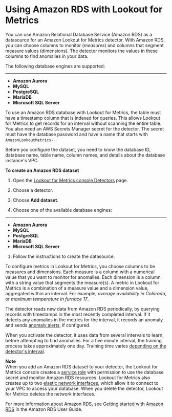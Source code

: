 # Using Amazon RDS with Lookout for Metrics<a name="services-rds"></a>

You can use Amazon Relational Database Service \(Amazon RDS\) as a datasource for an Amazon Lookout for Metrics detector\. With Amazon RDS, you can choose columns to monitor \(*measures*\) and columns that segment measure values \(dimensions\)\. The detector monitors the values in these columns to find anomalies in your data\.

The following database engines are supported:

****
+ **Amazon Aurora**
+ **MySQL**
+ **PostgreSQL**
+ **MariaDB**
+ **Microsoft SQL Server**

To use an Amazon RDS database with Lookout for Metrics, the table must have a timestamp column that is indexed for queries\. This allows Lookout for Metrics to get records for an interval without scanning the entire table\. You also need an AWS Secrets Manager secret for the detector\. The secret must have the database password and have a name that starts with `AmazonLookoutMetrics-`\.

Before you configure the dataset, you need to know the database ID, database name, table name, column names, and details about the database instance's VPC\.

**To create an Amazon RDS dataset**

1. Open the [Lookout for Metrics console Detectors](https://console.aws.amazon.com//lookoutmetrics/home#detectors) page\.

1. Choose a detector\.

1. Choose **Add dataset**\.

1. Choose one of the available database engines:

****
   + **Amazon Aurora**
   + **MySQL**
   + **PostgreSQL**
   + **MariaDB**
   + **Microsoft SQL Server**

1. Follow the instructions to create the datasource\.

To configure metrics in Lookout for Metrics, you choose columns to be measures and dimensions\. Each measure is a column with a numerical value that you want to monitor for anomalies\. Each dimension is a column with a string value that segments the measure\(s\)\. A metric in Lookout for Metrics is a combination of a measure value and a dimension value, aggregated within an interval\. For example, *average availability in Colorado*, or *maximum temperature in furnace 17*\.

The detector reads new data from Amazon RDS periodically, by querying records with timestamps in the most recently completed interval\. If it detects any anomalies in the metrics for the interval, it records an anomaly and sends [anomaly alerts](detectors-alerts.md), if configured\.

When you activate the detector, it uses data from several intervals to learn, before attempting to find anomalies\. For a five minute interval, the training process takes approximately one day\. Training time varies [depending on the detector's interval](gettingstarted-quotas.md#gettingstarted-quotas-coldstart)\.

**Note**  
When you add an Amazon RDS dataset to your detector, the Lookout for Metrics console creates a [service role](permissions-service.md) with permission to use the database secret and monitor Amazon RDS resources\. Lookout for Metrics also creates up to two [elastic network interfaces](https://docs.aws.amazon.com/vpc/latest/userguide/VPC_ElasticNetworkInterfaces.html), which allow it to connect to your VPC to access your database\. When you delete the detector, Lookout for Metrics deletes the network interfaces\.

For more information about Amazon RDS, see [Getting started with Amazon RDS](https://docs.aws.amazon.com/AmazonRDS/latest/UserGuide/CHAP_GettingStarted.html) in the Amazon RDS User Guide\.
